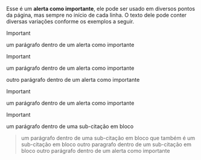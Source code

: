Esse é um **alerta como importante**, ele pode ser usado em diversos pontos da página, mas sempre no início de cada linha. O texto dele pode conter diversas variações conforme os exemplos a seguir.

>[!IMPORTANT]
> um parágrafo dentro de um alerta como importante

>[!IMPORTANT]
> um parágrafo dentro de um alerta como importante
>
> outro parágrafo dentro de um alerta como importante

>[!IMPORTANT]
> um parágrafo dentro de um alerta como importante
>>[!IMPORTANT]
>> um parágrafo dentro de uma sub-citação em bloco
>>> um parágrafo dentro de uma sub-citação em bloco que também é um sub-citação em bloco
>> outro paragrafo dentro de um sub-citação em bloco
> outro parágrafo dentro de um alerta como importante